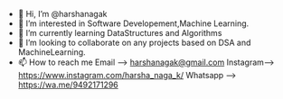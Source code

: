 - 👋 Hi, I’m @harshanagak
- 👀 I’m interested in Software Developement,Machine Learning.
- 🌱 I’m currently learning DataStructures and Algorithms
- 💞️ I’m looking to collaborate on any projects based on DSA and MachineLearning.
- 📫 How to reach me 
Email    --> harshanagak@gmail.com
Instagram--> https://www.instagram.com/harsha_naga_k/
Whatsapp --> https://wa.me/9492171296



